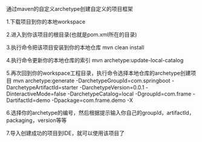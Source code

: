 通过maven的自定义archetype创建自定义的项目框架

1.下载项目到你的本地workspace

2.进入到你该项目的根目录(也就是pom.xml所在的目录)

3.执行命令把该项目安装到你的本地仓库 mvn clean install

4.执行命令更新你的本地仓库的索引 mvn archetype:update-local-catalog

5.再次回到你的workspace工程目录，执行命令选择本地仓库的archetype创建项目
mvn archetype:generate -DarchetypeGroupId=com.springboot -DarchetypeArtifactId=starter -DarchetypeVersion=0.0.1 -DinteractiveMode=false -DarchetypeCatalog=local -DgroupId=com.frame -DartifactId=demo -Dpackage=com.frame.demo -X

6.选择你的archetype的编号，然后根据提示输入你自己的groupId，artifactId，packaging，version等等

7.导入创建成功的项目到IDE，就可以使用该项目了
